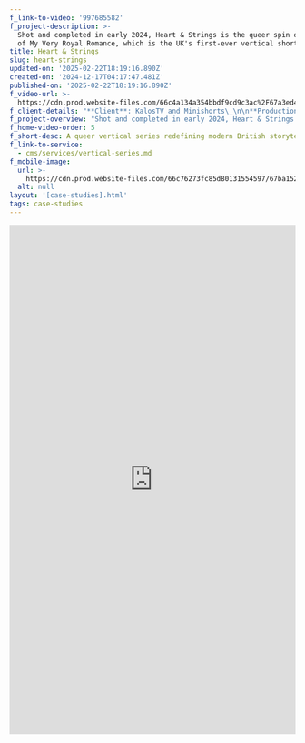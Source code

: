 ```yaml
---
f_link-to-video: '997685582'
f_project-description: >-
  Shot and completed in early 2024, Heart & Strings is the queer spin off series
  of My Very Royal Romance, which is the UK's first-ever vertical short series.
title: Heart & Strings
slug: heart-strings
updated-on: '2025-02-22T18:19:16.890Z'
created-on: '2024-12-17T04:17:47.481Z'
published-on: '2025-02-22T18:19:16.890Z'
f_video-url: >-
  https://cdn.prod.website-files.com/66c4a134a354bbdf9cd9c3ac%2F67a3ed4e1db799d19bfa32e5_Heart%20%26%20Strings-transcode.mp4
f_client-details: "**Client**: KalosTV and Minishorts\_\n\n**Production Country**: UK\_\n\n**Project Type**: Vertical Short Series\_\n\n**Service Type**: Full Production"
f_project-overview: "Shot and completed in early 2024, Heart & Strings is the queer spin off series of My Very Royal Romance, which is the UK's first-ever vertical short series.\_\n\n‍"
f_home-video-order: 5
f_short-desc: A queer vertical series redefining modern British storytelling.
f_link-to-service:
  - cms/services/vertical-series.md
f_mobile-image:
  url: >-
    https://cdn.prod.website-files.com/66c76273fc85d80131554597/67ba152084b37ae06028b592_Screenshot%202025-02-22%20at%2010.18.27.avif
  alt: null
layout: '[case-studies].html'
tags: case-studies
---
```


<div style="padding:177.78% 0 0 0;position:relative;"><iframe src="https://player.vimeo.com/video/997685582?badge=0&amp;autopause=0&amp;player\_id=0&amp;app\_id=58479" frameborder="0" allow="autoplay; fullscreen; picture-in-picture; clipboard-write" style="position:absolute;top:0;left:0;width:100%;height:100%;" title="Heart &amp; Strings – Trailer"></iframe></div><script src="https://player.vimeo.com/api/player.js"></script>
